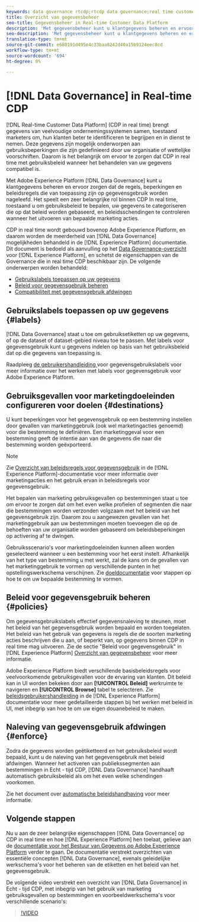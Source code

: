 ```yaml
---
keywords: data governance rtcdp;rtcdp data governance;real time customer data profile data governance
title: Overzicht van gegevensbeheer
seo-title: Gegevensbeheer in Real-time Customer Data Platform
description: 'Met gegevensbeheer kunt u klantgegevens beheren en ervoor zorgen dat de regels, beperkingen en beleidsregels die van toepassing zijn op het gebruik van gegevens worden nageleefd. '
seo-description: 'Met gegevensbeheer kunt u klantgegevens beheren en ervoor zorgen dat de regels, beperkingen en beleidsregels die van toepassing zijn op het gebruik van gegevens worden nageleefd. '
translation-type: tm+mt
source-git-commit: e680191d495e4c33baa8242d40a15b9124eec8cd
workflow-type: tm+mt
source-wordcount: '694'
ht-degree: 0%

---
```



# [!DNL Data Governance] in Real-time CDP

[!DNL Real-time Customer Data Platform] (CDP in real time) brengt gegevens van veelvoudige ondernemingssystemen samen, toestaand marketers om, hun klanten beter te identificeren te begrijpen en in dienst te nemen. Deze gegevens zijn mogelijk onderworpen aan gebruiksbeperkingen die zijn gedefinieerd door uw organisatie of wettelijke voorschriften. Daarom is het belangrijk om ervoor te zorgen dat CDP in real time met gebruiksbeleid wanneer het behandelen van uw gegevens compatibel is.

Met Adobe Experience Platform [!DNL Data Governance] kunt u klantgegevens beheren en ervoor zorgen dat de regels, beperkingen en beleidsregels die van toepassing zijn op gegevensgebruik worden nageleefd. Het speelt een zeer belangrijke rol binnen CDP In real time, toestaand u om gebruiksbeleid te bepalen, uw gegevens te categoriseren die op dat beleid worden gebaseerd, en beleidsschendingen te controleren wanneer het uitvoeren van bepaalde marketing acties.

CDP in real time wordt gebouwd bovenop Adobe Experience Platform, en daarom worden de meerderheid van [!DNL Data Governance] mogelijkheden behandeld in de [!DNL Experience Platform] documentatie. Dit document is bedoeld als aanvulling op het [Data Governance-overzicht](../../data-governance/home.md) voor [!DNL Experience Platform], en schetst de eigenschappen van de Governance die in real time CDP beschikbaar zijn. De volgende onderwerpen worden behandeld:

* [Gebruikslabels toepassen op uw gegevens](#labels)
* [Beleid voor gegevensgebruik beheren](#policies)
* [Compatibiliteit met gegevensgebruik afdwingen](#enforce)

## Gebruikslabels toepassen op uw gegevens {#labels}

[!DNL Data Governance] staat u toe om gebruiksetiketten op uw gegevens, of op de dataset of dataset-gebied niveau toe te passen. Met labels voor gegevensgebruik kunt u gegevens indelen op basis van het gebruiksbeleid dat op die gegevens van toepassing is.

Raadpleeg [de gebruikershandleiding ](../../data-governance/labels/overview.md) voor gegevensgebruikslabels voor meer informatie over het werken met labels voor gegevensgebruik voor Adobe Experience Platform.

## Gebruiksgevallen voor marketingdoeleinden configureren voor doelen {#destinations}

U kunt beperkingen voor het gegevensgebruik op een bestemming instellen door gevallen van marketinggebruik (ook wel marketingacties genoemd) voor die bestemming te definiëren. Een marketinggeval voor een bestemming geeft de intentie aan van de gegevens die naar die bestemming worden geëxporteerd.

>[!NOTE]
>
>Zie [Overzicht van beleidsregels voor gegevensgebruik](../../data-governance/policies/overview.md) in de [!DNL Experience Platform]-documentatie voor meer informatie over marketingacties en het gebruik ervan in beleidsregels voor gegevensgebruik.

Het bepalen van marketing gebruiksgevallen op bestemmingen staat u toe om ervoor te zorgen dat om het even welke profielen of segmenten die naar die bestemmingen worden verzonden volgzaam met het beleid van het gegevensgebruik zijn. Daarom zou u aangewezen gevallen van het marketinggebruik aan uw bestemmingen moeten toevoegen die op de behoeften van uw organisatie worden gebaseerd om beleidsbeperkingen op activering af te dwingen.

Gebruiksscenario&#39;s voor marketingdoeleinden kunnen alleen worden geselecteerd wanneer u een bestemming voor het eerst instelt. Afhankelijk van het type van bestemming u met werkt, zal de kans om de gevallen van het marketinggebruik te vormen op verschillende punten in het opstellingswerkschema verschijnen. Zie [doeldocumentatie](../destinations/overview.md) voor stappen op hoe te om uw bepaalde bestemming te vormen.

## Beleid voor gegevensgebruik beheren {#policies}

Om gegevensgebruikslabels effectief gegevensnaleving te steunen, moet het beleid van het gegevensgebruik worden bepaald en worden toegelaten. Het beleid van het gebruik van gegevens is regels die de soorten marketing acties beschrijven die u aan, of beperkt van, op gegevens binnen CDP in real time mag uitvoeren. Zie de sectie &quot;Beleid voor gegevensgebruik&quot; in [!DNL Experience Platform] [Overzicht van gegevensbeheer](../../data-governance/home.md) voor meer informatie.

Adobe Experience Platform biedt verschillende basisbeleidsregels voor veelvoorkomende gebruiksgevallen voor de ervaring van klanten. Dit beleid kan in UI worden bekeken door aan **[!UICONTROL Beleid]** werkruimte te navigeren en **[!UICONTROL Browse]** tabel te selecteren. Zie [beleidsgebruikershandleiding](../../data-governance/policies/user-guide.md) in de [!DNL Experience Platform] documentatie voor meer gedetailleerde stappen bij het werken met beleid in UI, met inbegrip van hoe te om uw eigen douanebeleid te maken.

## Naleving van gegevensgebruik afdwingen {#enforce}

Zodra de gegevens worden geëtiketteerd en het gebruiksbeleid wordt bepaald, kunt u de naleving van het gegevensgebruik met beleid afdwingen. Wanneer het activeren van publiekssegmenten aan bestemmingen in Echt - tijd CDP, [!DNL Data Governance] handhaaft automatisch gebruiksbeleid als om het even welke schendingen voorkomen.

Zie het document over [automatische beleidshandhaving](../../data-governance/enforcement/auto-enforcement.md) voor meer informatie.

## Volgende stappen

Nu u aan de zeer belangrijke eigenschappen [!DNL Data Governance] op CDP in real time en hoe [!DNL Experience Platform] hen toelaat, gelieve aan de [documentatie voor het Bestuur van Gegevens op Adobe Experience Platform](../../data-governance/home.md) verder te gaan. De documentatie verstrekt overzichten van essentiële concepten [!DNL Data Governance], evenals geleidelijke werkschema&#39;s voor het beheren van de etiketten en het beleid van het gegevensgebruik.

De volgende video verstrekt een overzicht van [!DNL Data Governance] in Echt - tijd CDP, met inbegrip van het gebruik van marketing gebruiksgevallen op bestemmingen en voorbeeldwerkschema&#39;s voor verschillende scenario&#39;s:

>[!VIDEO](https://video.tv.adobe.com/v/33631?quality=12&learn=on)